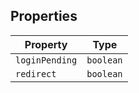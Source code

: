 ## Properties

| Property | Type |
| ------ | ------ |
| <a id="loginpending"></a> `loginPending` | `boolean` |
| <a id="redirect"></a> `redirect` | `boolean` |
